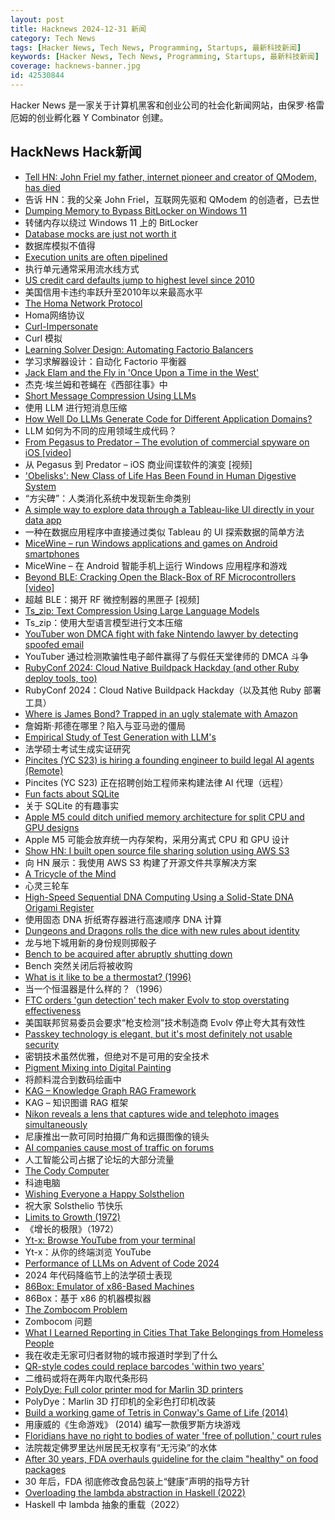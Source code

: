 ```yaml
---
layout: post
title: Hacknews 2024-12-31 新闻
category: Tech News
tags: [Hacker News, Tech News, Programming, Startups, 最新科技新闻]
keywords: [Hacker News, Tech News, Programming, Startups, 最新科技新闻]
coverage: hacknews-banner.jpg
id: 42530844
---
```


Hacker News 是一家关于计算机黑客和创业公司的社会化新闻网站，由保罗·格雷厄姆的创业孵化器 Y Combinator 创建。

## HackNews Hack新闻

- [Tell HN: John Friel my father, internet pioneer and creator of QModem, has died]()
- 告诉 HN：我的父亲 John Friel，互联网先驱和 QModem 的创造者，已去世
- [Dumping Memory to Bypass BitLocker on Windows 11](https://noinitrd.github.io/Memory-Dump-UEFI/)
- 转储内存以绕过 Windows 11 上的 BitLocker
- [Database mocks are just not worth it](https://www.shayon.dev/post/2024/365/database-mocks-are-just-not-worth-it/)
- 数据库模拟不值得
- [Execution units are often pipelined](https://blog.xoria.org/pipelining/)
- 执行单元通常采用流水线方式
- [US credit card defaults jump to highest level since 2010](https://www.ft.com/content/c755a34d-eb97-40d1-b780-ae2e2f0e7ad9)
- 美国信用卡违约率跃升至2010年以来最高水平
- [The Homa Network Protocol](https://lwn.net/SubscriberLink/1003059/41b1d2ea281b6779/)
- Homa网络协议
- [Curl-Impersonate](https://github.com/lexiforest/curl-impersonate)
- Curl 模拟
- [Learning Solver Design: Automating Factorio Balancers](https://gianlucaventurini.com/posts/2024/factorio-sat)
- 学习求解器设计：自动化 Factorio 平衡器
- [Jack Elam and the Fly in 'Once Upon a Time in the West'](https://pov.imv.au.dk/Issue_24/section_1/artc4A.html)
- 杰克·埃兰姆和苍蝇在《西部往事》中
- [Short Message Compression Using LLMs](https://bellard.org/ts_sms/)
- 使用 LLM 进行短消息压缩
- [How Well Do LLMs Generate Code for Different Application Domains?](https://arxiv.org/abs/2412.18573)
- LLM 如何为不同的应用领域生成代码？
- [From Pegasus to Predator – The evolution of commercial spyware on iOS [video]](https://media.ccc.de/v/38c3-from-pegasus-to-predator-the-evolution-of-commercial-spyware-on-ios)
- 从 Pegasus 到 Predator – iOS 商业间谍软件的演变 [视频]
- ['Obelisks': New Class of Life Has Been Found in Human Digestive System](https://www.sciencealert.com/obelisks-entirely-new-class-of-life-has-been-found-in-the-human-digestive-system)
- “方尖碑”：人类消化系统中发现新生命类别
- [A simple way to explore data through a Tableau-like UI directly in your data app](https://github.com/panel-extensions/panel-graphic-walker)
- 一种在数据应用程序中直接通过类似 Tableau 的 UI 探索数据的简单方法
- [MiceWine – run Windows applications and games on Android smartphones](https://github.com/KreitinnSoftware/MiceWine-Application)
- MiceWine – 在 Android 智能手机上运行 Windows 应用程序和游戏
- [Beyond BLE: Cracking Open the Black-Box of RF Microcontrollers [video]](https://media.ccc.de/v/38c3-beyond-ble-cracking-open-the-black-box-of-rf-microcontrollers)
- 超越 BLE：揭开 RF 微控制器的黑匣子 [视频]
- [Ts_zip: Text Compression Using Large Language Models](https://bellard.org/ts_zip/)
- Ts_zip：使用大型语言模型进行文本压缩
- [YouTuber won DMCA fight with fake Nintendo lawyer by detecting spoofed email](https://arstechnica.com/tech-policy/2024/12/youtuber-won-dmca-fight-with-fake-nintendo-lawyer-by-detecting-spoofed-email/)
- YouTuber 通过检测欺骗性电子邮件赢得了与假任天堂律师的 DMCA 斗争
- [RubyConf 2024: Cloud Native Buildpack Hackday (and other Ruby deploy tools, too)](https://www.schneems.com/rubyconf-2024-hackday/)
- RubyConf 2024：Cloud Native Buildpack Hackday（以及其他 Ruby 部署工具）
- [Where is James Bond? Trapped in an ugly stalemate with Amazon](https://www.wsj.com/business/media/james-bond-movies-amazon-barbara-broccoli-0b04f0db)
- 詹姆斯·邦德在哪里？陷入与亚马逊的僵局
- [Empirical Study of Test Generation with LLM's](https://arxiv.org/abs/2406.18181)
- 法学硕士考试生成实证研究
- [Pincites (YC S23) is hiring a founding engineer to build legal AI agents (Remote)](https://www.ycombinator.com/companies/pincites/jobs)
- Pincites (YC S23) 正在招聘创始工程师来构建法律 AI 代理（远程）
- [Fun facts about SQLite](https://avi.im/blag/2024/sqlite-facts/)
- 关于 SQLite 的有趣事实
- [Apple M5 could ditch unified memory architecture for split CPU and GPU designs](https://www.notebookcheck.net/Apple-M5-Pro-Max-and-Ultra-could-ditch-much-vaunted-unified-memory-architecture-for-split-CPU-and-GPU-designs-fabbed-on-TSMC-N3E.937047.0.html)
- Apple M5 可能会放弃统一内存架构，采用分离式 CPU 和 GPU 设计
- [Show HN: I built open source file sharing solution using AWS S3](https://s3-file-share-for-free-35n2u.kinsta.app/)
- 向 HN 展示：我使用 AWS S3 构建了开源文件共享解决方案
- [A Tricycle of the Mind](https://marcusb.org/posts/2024/12/a-tricycle-of-the-mind/)
- 心灵三轮车
- [High-Speed Sequential DNA Computing Using a Solid-State DNA Origami Register](https://pubs.acs.org/doi/full/10.1021/acscentsci.4c01557)
- 使用固态 DNA 折纸寄存器进行高速顺序 DNA 计算
- [Dungeons and Dragons rolls the dice with new rules about identity](https://www.nytimes.com/2024/12/30/arts/dungeons-and-dragons-rule-changes-race-species.html)
- 龙与地下城用新的身份规则掷骰子
- [Bench to be acquired after abruptly shutting down](https://techcrunch.com/2024/12/30/bench-to-be-acquired-after-abruptly-shutting-down/)
- Bench 突然关闭后将被收购
- [What is it like to be a thermostat? (1996)](https://annakaharris.com/chalmers/)
- 当一个恒温器是什么样的？（1996）
- [FTC orders 'gun detection' tech maker Evolv to stop overstating effectiveness](https://www.techdirt.com/2024/12/30/ftc-orders-gun-detection-tech-maker-evolv-to-stop-overstating-effectiveness-of-its-glorified-metal-detectors/)
- 美国联邦贸易委员会要求“枪支检测”技术制造商 Evolv 停止夸大其有效性
- [Passkey technology is elegant, but it's most definitely not usable security](https://arstechnica.com/security/2024/12/passkey-technology-is-elegant-but-its-most-definitely-not-usable-security/)
- 密钥技术虽然优雅，但绝对不是可用的安全技术
- [Pigment Mixing into Digital Painting](https://scrtwpns.com/mixbox/)
- 将颜料混合到数码绘画中
- [KAG – Knowledge Graph RAG Framework](https://github.com/OpenSPG/KAG)
- KAG – 知识图谱 RAG 框架
- [Nikon reveals a lens that captures wide and telephoto images simultaneously](https://www.digitalcameraworld.com/cameras/dash-cams/nikon-reveals-incredible-lens-that-captures-wide-and-telephoto-images-simultaneously)
- 尼康推出一款可同时拍摄广角和远摄图像的镜头
- [AI companies cause most of traffic on forums](https://pod.geraspora.de/posts/17342163)
- 人工智能公司占据了论坛的大部分流量
- [The Cody Computer](https://www.codycomputer.org/)
- 科迪电脑
- [Wishing Everyone a Happy Solsthelion](https://www.solipsys.co.uk/ZimExpt/Solsthelion.html)
- 祝大家 Solsthelio 节快乐
- [Limits to Growth (1972)](http://bit-player.org/extras/limits/)
- 《增长的极限》（1972）
- [Yt-x: Browse YouTube from your terminal](https://github.com/Benexl/yt-x)
- Yt-x：从你的终端浏览 YouTube
- [Performance of LLMs on Advent of Code 2024](https://www.jerpint.io/blog/advent-of-code-llms/)
- 2024 年代码降临节上的法学硕士表现
- [86Box: Emulator of x86-Based Machines](https://github.com/86Box/86Box)
- 86Box：基于 x86 的机器模拟器
- [The Zombocom Problem](https://newsletter.squishy.computer/p/the-zombocom-problem)
- Zombocom 问题
- [What I Learned Reporting in Cities That Take Belongings from Homeless People](https://www.propublica.org/article/homeless-encampments-essay)
- 我在收走无家可归者财物的城市报道时学到了什么
- [QR-style codes could replace barcodes 'within two years'](https://www.theguardian.com/technology/2024/dec/30/barcodes-could-be-superseded-by-a-more-powerful-alternative-by-the-end-of-2027)
- 二维码或将在两年内取代条形码
- [PolyDye: Full color printer mod for Marlin 3D printers](https://github.com/cooljjj33/PolyDye)
- PolyDye：Marlin 3D 打印机的全彩色打印机改装
- [Build a working game of Tetris in Conway's Game of Life (2014)](https://codegolf.stackexchange.com/questions/11880/build-a-working-game-of-tetris-in-conways-game-of-life)
- 用康威的《生命游戏》 (2014) 编写一款俄罗斯方块游戏
- [Floridians have no right to bodies of water 'free of pollution,' court rules](https://floridaphoenix.com/2024/12/27/floridians-have-no-right-to-bodies-of-water-free-of-pollution-appeals-court-rules/)
- 法院裁定佛罗里达州居民无权享有“无污染”的水体
- [After 30 years, FDA overhauls guideline for the claim "healthy" on food packages](https://www.wsj.com/health/wellness/healthy-food-quiz-fda-4d41ae56)
- 30 年后，FDA 彻底修改食品包装上“健康”声明的指导方针
- [Overloading the lambda abstraction in Haskell (2022)](https://acatalepsie.fr/posts/overloading-lambda.html)
- Haskell 中 lambda 抽象的重载（2022）

